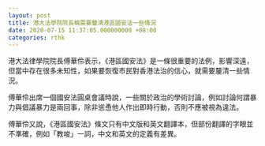```yaml
---
layout: post
title: 港大法學院院長稱需要釐清港區國安法一些情況
date: 2020-07-15 11:37:05.000000000 +08:00
categories: rthk
---
```


港大法律學院院長傅華伶表示，《港區國安法》是一條很重要的法例，影響深遠，但當中存在很多未知性，如果要恢復市民對香港法治的信心，就需要釐清一些情況。

傅華伶出席一個國安法圓桌會議時說，一些關於政治的學術討論，例如討論何謂暴力與倡議暴力是兩回事，除非慫恿他人作出即時行動，否則不應被視為違法。

傅華伶又說，《港區國安法》條文只有中文版和英文翻譯本，但部份翻譯的字眼並不準確，例如「教唆」一詞，中文和英文的定義有差異。
